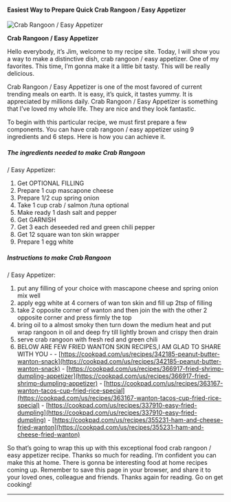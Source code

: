             

#### Easiest Way to Prepare Quick Crab Rangoon / Easy Appetizer

![Crab Rangoon
/ Easy Appetizer](https://img-global.cpcdn.com/recipes/5949156971511808/751x532cq70/crab-rangoon-easy-appetizer-recipe-main-photo.jpg)

**Crab Rangoon / Easy Appetizer**

Hello everybody, it’s Jim, welcome to my recipe site. Today, I will show you a way to make a distinctive dish, crab rangoon / easy appetizer. One of my favorites. This time, I’m gonna make it a little bit tasty. This will be really delicious.

Crab Rangoon / Easy Appetizer is one of the most favored of current trending meals on earth. It is easy, it’s quick, it tastes yummy. It is appreciated by millions daily. Crab Rangoon / Easy Appetizer is something that I’ve loved my whole life. They are nice and they look fantastic.

To begin with this particular recipe, we must first prepare a few components. You can have crab rangoon / easy appetizer using 9 ingredients and 6 steps. Here is how you can achieve it.

##### The ingredients needed to make Crab Rangoon

/ Easy Appetizer:

1.  Get OPTIONAL FILLING
2.  Prepare 1 cup mascapone cheese
3.  Prepare 1/2 cup spring onion
4.  Take 1 cup crab / salmon /tuna optional
5.  Make ready 1 dash salt and pepper
6.  Get GARNISH
7.  Get 3 each deseeded red and green chili pepper
8.  Get 12 square wan ton skin wrapper
9.  Prepare 1 egg white

##### Instructions to make Crab Rangoon

/ Easy Appetizer:

1.  put any filling of your choice with mascapone cheese and spring onion mix well
2.  apply egg white at 4 corners of wan ton skin and fill up 2tsp of filling
3.  take 2 opposite corner of wanton and then join the with the other 2 opposite corner and press firmly the top
4.  bring oil to a almost smoky then turn down the medium heat and put wrap rangoon in oil and deep fry till lightly brown and crispy then drain
5.  serve crab rangoon with fresh red and green chili
6.  BELOW ARE FEW FRIED WANTON SKIN RECIPES,I AM GLAD TO SHARE WITH YOU - - [https://cookpad.com/us/recipes/342185-peanut-butter-wanton-snack](https://cookpad.com/us/recipes/342185-peanut-butter-wanton-snack) - [https://cookpad.com/us/recipes/366917-fried-shrimp-dumpling-appetizer](https://cookpad.com/us/recipes/366917-fried-shrimp-dumpling-appetizer) - [https://cookpad.com/us/recipes/363167-wanton-tacos-cup-fried-rice-special](https://cookpad.com/us/recipes/363167-wanton-tacos-cup-fried-rice-special) - [https://cookpad.com/us/recipes/337910-easy-fried-dumpling](https://cookpad.com/us/recipes/337910-easy-fried-dumpling) - [https://cookpad.com/us/recipes/355231-ham-and-cheese-fried-wanton](https://cookpad.com/us/recipes/355231-ham-and-cheese-fried-wanton)

So that’s going to wrap this up with this exceptional food crab rangoon / easy appetizer recipe. Thanks so much for reading. I’m confident you can make this at home. There is gonna be interesting food at home recipes coming up. Remember to save this page in your browser, and share it to your loved ones, colleague and friends. Thanks again for reading. Go on get cooking!

* * *